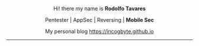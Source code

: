 <p align="center"> Hi! there my name is <strong> Rodolfo Tavares </strong> </p>
<p align="center"> Pentester | AppSec | Reversing | <strong> Mobile Sec </strong>  </p>
<p align="center"> My personal blog <a href="https://incogbyte.github.io"> https://incogbyte.github.io </a> </p>
 
<!--<p align="center">
  <img src="https://media.giphy.com/media/11O5c9EfmZTyyA/giphy.gif">
</p>!-->


---
